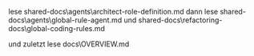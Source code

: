 lese shared-docs\agents\architect-role-definition.md
dann lese shared-docs\agents\global-rule-agent.md 
und shared-docs\refactoring-docs\global-coding-rules.md

und zuletzt lese docs\OVERVIEW.md